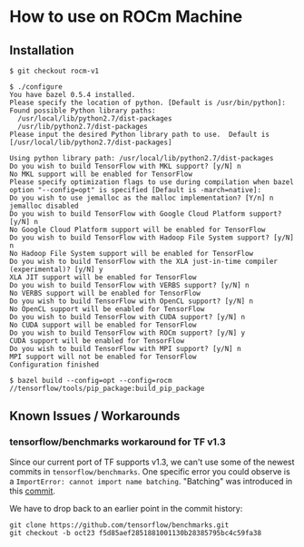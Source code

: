 # How to use on ROCm Machine

## Installation

```shell
$ git checkout rocm-v1

$ ./configure 
You have bazel 0.5.4 installed.
Please specify the location of python. [Default is /usr/bin/python]: 
Found possible Python library paths:
  /usr/local/lib/python2.7/dist-packages
  /usr/lib/python2.7/dist-packages
Please input the desired Python library path to use.  Default is [/usr/local/lib/python2.7/dist-packages]

Using python library path: /usr/local/lib/python2.7/dist-packages
Do you wish to build TensorFlow with MKL support? [y/N] n
No MKL support will be enabled for TensorFlow
Please specify optimization flags to use during compilation when bazel option "--config=opt" is specified [Default is -march=native]: 
Do you wish to use jemalloc as the malloc implementation? [Y/n] n
jemalloc disabled
Do you wish to build TensorFlow with Google Cloud Platform support? [y/N] n
No Google Cloud Platform support will be enabled for TensorFlow
Do you wish to build TensorFlow with Hadoop File System support? [y/N] n
No Hadoop File System support will be enabled for TensorFlow
Do you wish to build TensorFlow with the XLA just-in-time compiler (experimental)? [y/N] y
XLA JIT support will be enabled for TensorFlow
Do you wish to build TensorFlow with VERBS support? [y/N] n
No VERBS support will be enabled for TensorFlow
Do you wish to build TensorFlow with OpenCL support? [y/N] n
No OpenCL support will be enabled for TensorFlow
Do you wish to build TensorFlow with CUDA support? [y/N] n
No CUDA support will be enabled for TensorFlow
Do you wish to build TensorFlow with ROCm support? [y/N] y
CUDA support will be enabled for TensorFlow
Do you wish to build TensorFlow with MPI support? [y/N] n
MPI support will not be enabled for TensorFlow
Configuration finished

$ bazel build --config=opt --config=rocm //tensorflow/tools/pip_package:build_pip_package 

```

## Known Issues / Workarounds

### tensorflow/benchmarks workaround for TF v1.3
Since our current port of TF supports v1.3, we can't use some of the newest commits in `tensorflow/benchmarks`.  One specific error you could observe is a `ImportError: cannot import name batching`.  "Batching" was introduced in this [commit](https://github.com/tensorflow/benchmarks/commit/82dd0539c76afa8491e50d8f796e686b4d97b988).

We have to drop back to an earlier point in the commit history:  
```
git clone https://github.com/tensorflow/benchmarks.git 
git checkout -b oct23 f5d85aef2851881001130b28385795bc4c59fa38
```
